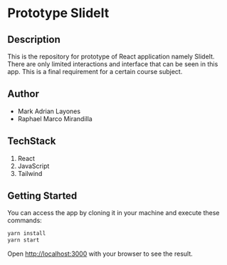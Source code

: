 # Prototype SlideIt

## Description

This is the repository for prototype of React application namely SlideIt. There are only limited interactions and interface that can be seen in this app. This is a final requirement for a certain course subject.

## Author

- Mark Adrian Layones
- Raphael Marco Mirandilla

## TechStack

1. React
2. JavaScript
3. Tailwind

## Getting Started

You can access the app by cloning it in your machine and execute these commands:

```bash
yarn install
yarn start
```

Open [http://localhost:3000](http://localhost:3000) with your browser to see the result.
